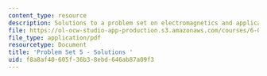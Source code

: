 ```yaml
---
content_type: resource
description: Solutions to a problem set on electromagnetics and applications.
file: https://ol-ocw-studio-app-production.s3.amazonaws.com/courses/6-013-electromagnetics-and-applications-fall-2005/f8a8af40605f36b38ebd646ab87a09f3_ps5_solution.pdf
file_type: application/pdf
resourcetype: Document
title: 'Problem Set 5 - Solutions '
uid: f8a8af40-605f-36b3-8ebd-646ab87a09f3
---
```


